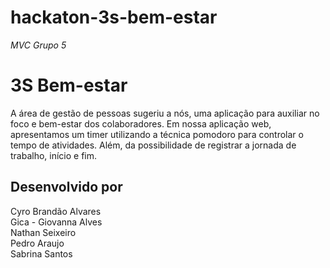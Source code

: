 # hackaton-3s-bem-estar
*MVC Grupo 5*

# 3S Bem-estar
A área de gestão de pessoas sugeriu a nós, uma aplicação para auxiliar no foco e bem-estar dos colaboradores. Em nossa aplicação web, apresentamos um timer utilizando a técnica pomodoro para controlar o tempo de atividades. Além, da possibilidade de registrar a jornada de trabalho, início e fim. 




## Desenvolvido por
Cyro Brandão Alvares
<br>
Gica - Giovanna Alves 
<br>
Nathan Seixeiro
<br>
Pedro Araujo
<br>
Sabrina Santos 
